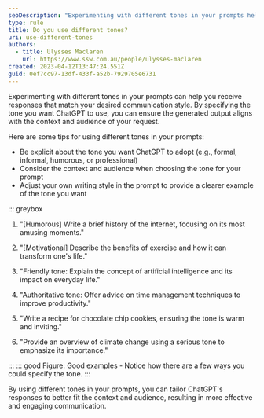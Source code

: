 ```yaml
---
seoDescription: "Experimenting with different tones in your prompts helps you receive responses that match your desired communication style."
type: rule
title: Do you use different tones?
uri: use-different-tones
authors:
  - title: Ulysses Maclaren
    url: https://www.ssw.com.au/people/ulysses-maclaren
created: 2023-04-12T13:47:24.551Z
guid: 0ef7cc97-13df-433f-a52b-7929705e6731
---
```

Experimenting with different tones in your prompts can help you receive responses that match your desired communication style. By specifying the tone you want ChatGPT to use, you can ensure the generated output aligns with the context and audience of your request.

<!--endintro-->

Here are some tips for using different tones in your prompts:

* Be explicit about the tone you want ChatGPT to adopt (e.g., formal, informal, humorous, or professional)
* Consider the context and audience when choosing the tone for your prompt
* Adjust your own writing style in the prompt to provide a clearer example of the tone you want

::: greybox

1. "\[Humorous] Write a brief history of the internet, focusing on its most amusing moments."

2. "\[Motivational] Describe the benefits of exercise and how it can transform one's life."

3. "Friendly tone: Explain the concept of artificial intelligence and its impact on everyday life."

4. "Authoritative tone: Offer advice on time management techniques to improve productivity."

5. "Write a recipe for chocolate chip cookies, ensuring the tone is warm and inviting."

6. "Provide an overview of climate change using a serious tone to emphasize its importance."

:::
::: good
Figure: Good examples - Notice how there are a few ways you could specify the tone.
:::

By using different tones in your prompts, you can tailor ChatGPT's responses to better fit the context and audience, resulting in more effective and engaging communication.
